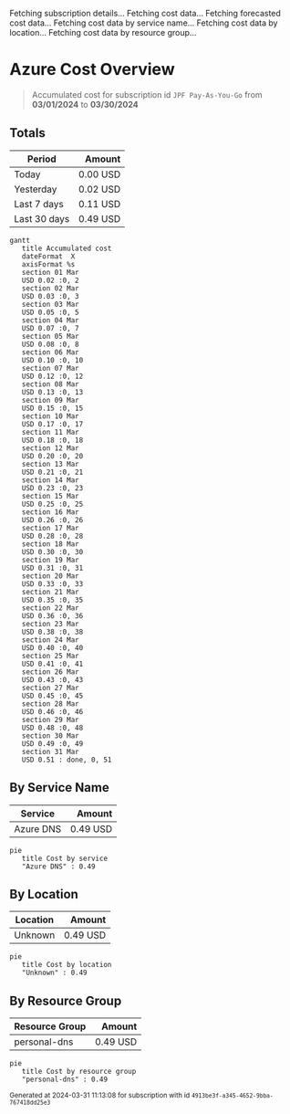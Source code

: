 Fetching subscription details...
Fetching cost data...
Fetching forecasted cost data...
Fetching cost data by service name...
Fetching cost data by location...
Fetching cost data by resource group...
# Azure Cost Overview

> Accumulated cost for subscription id `JPF Pay-As-You-Go` from **03/01/2024** to **03/30/2024**

## Totals

|Period|Amount|
|---|---:|
|Today|0.00 USD|
|Yesterday|0.02 USD|
|Last 7 days|0.11 USD|
|Last 30 days|0.49 USD|

```mermaid
gantt
   title Accumulated cost
   dateFormat  X
   axisFormat %s
   section 01 Mar
   USD 0.02 :0, 2
   section 02 Mar
   USD 0.03 :0, 3
   section 03 Mar
   USD 0.05 :0, 5
   section 04 Mar
   USD 0.07 :0, 7
   section 05 Mar
   USD 0.08 :0, 8
   section 06 Mar
   USD 0.10 :0, 10
   section 07 Mar
   USD 0.12 :0, 12
   section 08 Mar
   USD 0.13 :0, 13
   section 09 Mar
   USD 0.15 :0, 15
   section 10 Mar
   USD 0.17 :0, 17
   section 11 Mar
   USD 0.18 :0, 18
   section 12 Mar
   USD 0.20 :0, 20
   section 13 Mar
   USD 0.21 :0, 21
   section 14 Mar
   USD 0.23 :0, 23
   section 15 Mar
   USD 0.25 :0, 25
   section 16 Mar
   USD 0.26 :0, 26
   section 17 Mar
   USD 0.28 :0, 28
   section 18 Mar
   USD 0.30 :0, 30
   section 19 Mar
   USD 0.31 :0, 31
   section 20 Mar
   USD 0.33 :0, 33
   section 21 Mar
   USD 0.35 :0, 35
   section 22 Mar
   USD 0.36 :0, 36
   section 23 Mar
   USD 0.38 :0, 38
   section 24 Mar
   USD 0.40 :0, 40
   section 25 Mar
   USD 0.41 :0, 41
   section 26 Mar
   USD 0.43 :0, 43
   section 27 Mar
   USD 0.45 :0, 45
   section 28 Mar
   USD 0.46 :0, 46
   section 29 Mar
   USD 0.48 :0, 48
   section 30 Mar
   USD 0.49 :0, 49
   section 31 Mar
   USD 0.51 : done, 0, 51
```

## By Service Name

|Service|Amount|
|---|---:|
|Azure DNS|0.49 USD|

```mermaid
pie
   title Cost by service
   "Azure DNS" : 0.49
```

## By Location

|Location|Amount|
|---|---:|
|Unknown|0.49 USD|

```mermaid
pie
   title Cost by location
   "Unknown" : 0.49
```

## By Resource Group

|Resource Group|Amount|
|---|---:|
|personal-dns|0.49 USD|

```mermaid
pie
   title Cost by resource group
   "personal-dns" : 0.49
```

<sup>Generated at 2024-03-31 11:13:08 for subscription with id `4913be3f-a345-4652-9bba-767418dd25e3`</sup>
